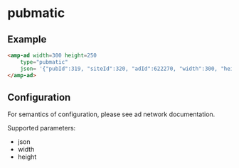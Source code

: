 <!---
Copyright 2016 The AMP HTML Authors. All Rights Reserved.

Licensed under the Apache License, Version 2.0 (the "License");
you may not use this file except in compliance with the License.
You may obtain a copy of the License at

  http://www.apache.org/licenses/LICENSE-2.0

Unless required by applicable law or agreed to in writing, software
distributed under the License is distributed on an "AS-IS" BASIS,
WITHOUT WARRANTIES OR CONDITIONS OF ANY KIND, either express or implied.
See the License for the specific language governing permissions and
limitations under the License.
-->

# pubmatic

## Example

```html
<amp-ad width=300 height=250
	type="pubmatic"
	json= '{"pubId":319, "siteId":320, "adId":622270, "width":300, "height":250}'>
</amp-ad>
```

## Configuration

For semantics of configuration, please see ad network documentation.

Supported parameters:

- json
- width
- height